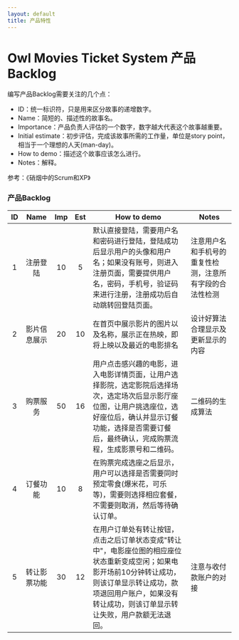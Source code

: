 ```yaml
---
layout: default
title: 产品特性
---
```


# Owl Movies Ticket System 产品Backlog

编写产品Backlog需要关注的几个点：
- ID：统一标识符，只是用来区分故事的递增数字。
- Name：简短的、描述性的故事名。
- Importance：产品负责人评估的一个数字，数字越大代表这个故事越重要。
- Initial estimate：初步评估，完成该故事所需的工作量，单位是story point，相当于一个理想的人天(man-day)。
- How to demo：描述这个故事应该怎么进行。
- Notes：解释。

参考：《硝烟中的Scrum和XP》

### 产品Backlog

| ID | Name | Imp | Est | How to demo | Notes
| :--: | :--: | :--: | :--: | ----------- | ------------ |
| 1 | 注册登陆 | 10 | 5 | 默认直接登陆，需要用户名和密码进行登陆，登陆成功后显示用户的头像和用户名；如果没有账号，则进入注册页面，需要提供用户名，密码，手机号，验证码来进行注册，注册成功后自动跳转回登陆页面。| 注意用户名和手机号的重复性检测，注意所有字段的合法性检测 |
| 2 | 影片信息展示 | 20 | 10 | 在首页中展示影片的图片以及名称，展示正在热映，即将上映以及最近的电影排名 | 设计好算法合理显示及更新显示的内容 |
| 3 | 购票服务 | 50 | 16 | 用户点击感兴趣的电影，进入电影详情页面，让用户选择影院，选定影院后选择场次，选定场次后显示影厅座位图，让用户挑选座位，选好座位后，确认并显示订餐功能，选择是否需要订餐后，最终确认，完成购票流程，生成影票号和二维码。 | 二维码的生成算法 |
| 4 | 订餐功能 | 10 | 8 | 在购票完成选座之后显示，用户可以选择是否需要同时预定零食(爆米花，可乐等)，需要则选择相应套餐，不需要则取消，然后等待确认订单。 |  |
| 5 | 转让影票功能 | 30 | 12 | 在用户订单处有转让按钮，点击之后订单状态变成"转让中"，电影座位图的相应座位状态重新变成空闲；如果电影开场前10分钟转让成功，则该订单显示转让成功，款项退回用户账户，如果没有转让成功，则该订单显示转让失败，用户款额无法退回。 | 注意与收付款账户的对接 |
